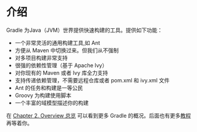 # 介绍

Gradle 为Java（JVM）世界提供快速构建的工具。提供如下功能：

- 一个非常灵活的通用构建工具,如 Ant
- 方便从 Maven 中切换过来。但我们从不强制
- 对多项目构建非常支持
- 很强的依赖性管理（基于 Apache Ivy）
- 对你现有的 Maven 或者 Ivy 库全力支持
- 支持传递依赖管理，不需要远程仓库或者 pom.xml 和 ivy.xml 文件
- Ant 的任务和构建是一等公民
- Groovy 为构建使用脚本
- 一个丰富的域模型描述你的构建

在 [Chapter 2. Overview 总览](https://github.com/waylau/Gradle-2-User-Guide/blob/master/Chapter%2002.%20Overview%20%E6%80%BB%E8%A7%88.md) 可以看到更多 Gradle 的概况。后面也有更多[教程](https://github.com/waylau/Gradle-2-User-Guide/blob/master/Chapter%2003.%20Tutorials%20%E6%95%99%E7%A8%8B.md) 再等着你。